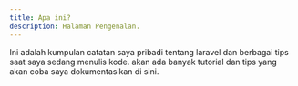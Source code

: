 ```yaml
---
title: Apa ini?
description: Halaman Pengenalan.
---
```


Ini adalah kumpulan catatan saya pribadi tentang laravel dan berbagai tips saat saya sedang menulis kode. akan ada banyak tutorial dan tips yang akan coba saya dokumentasikan di sini.
